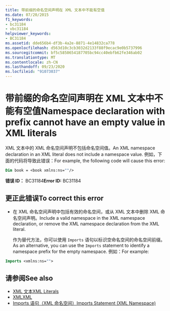 ```yaml
---
title: 带前缀的命名空间声明在 XML 文本中不能有空值
ms.date: 07/20/2015
f1_keywords:
- bc31184
- vbc31184
helpviewer_keywords:
- BC31184
ms.assetid: dde656b4-df3b-4a2e-8871-4e14832ca778
ms.openlocfilehash: d563d10c3cb3032d2133f88f9ecac9e0b5737996
ms.sourcegitcommit: bf5c5850654187705bc94cc40ebfb62fe346ab02
ms.translationtype: MT
ms.contentlocale: zh-CN
ms.lasthandoff: 09/23/2020
ms.locfileid: "91073037"
---
```

# <a name="namespace-declaration-with-prefix-cannot-have-an-empty-value-in-xml-literals"></a><span data-ttu-id="5e63b-102">带前缀的命名空间声明在 XML 文本中不能有空值</span><span class="sxs-lookup"><span data-stu-id="5e63b-102">Namespace declaration with prefix cannot have an empty value in XML literals</span></span>

<span data-ttu-id="5e63b-103">XML 文本中的 XML 命名空间声明不包括命名空间值。</span><span class="sxs-lookup"><span data-stu-id="5e63b-103">An XML namespace declaration in an XML literal does not include a namespace value.</span></span> <span data-ttu-id="5e63b-104">例如，下面的代码将导致此错误：</span><span class="sxs-lookup"><span data-stu-id="5e63b-104">For example, the following code will cause this error:</span></span>  
  
```vb  
Dim book = <book xmlns:ns=""/>  
```  
  
 <span data-ttu-id="5e63b-105">**错误 ID：** BC31184</span><span class="sxs-lookup"><span data-stu-id="5e63b-105">**Error ID:** BC31184</span></span>  
  
## <a name="to-correct-this-error"></a><span data-ttu-id="5e63b-106">更正此错误</span><span class="sxs-lookup"><span data-stu-id="5e63b-106">To correct this error</span></span>  
  
- <span data-ttu-id="5e63b-107">在 XML 命名空间声明中包括有效的命名空间，或从 XML 文本中删除 XML 命名空间声明。</span><span class="sxs-lookup"><span data-stu-id="5e63b-107">Include a valid namespace in the XML namespace declaration, or remove the XML namespace declaration from the XML literal.</span></span>  
  
     <span data-ttu-id="5e63b-108">作为替代方法，你可以使用 `Imports` 语句以标识空命名空间的命名空间前缀。</span><span class="sxs-lookup"><span data-stu-id="5e63b-108">As an alternative, you can use the `Imports` statement to identify a namespace prefix for the empty namespace.</span></span> <span data-ttu-id="5e63b-109">例如：</span><span class="sxs-lookup"><span data-stu-id="5e63b-109">For example:</span></span>  
  
```vb  
Imports <xmlns:ns="">  
```  
  
## <a name="see-also"></a><span data-ttu-id="5e63b-110">请参阅</span><span class="sxs-lookup"><span data-stu-id="5e63b-110">See also</span></span>

- [<span data-ttu-id="5e63b-111">XML 文本</span><span class="sxs-lookup"><span data-stu-id="5e63b-111">XML Literals</span></span>](../language-reference/xml-literals/index.md)
- [<span data-ttu-id="5e63b-112">XML</span><span class="sxs-lookup"><span data-stu-id="5e63b-112">XML</span></span>](../programming-guide/language-features/xml/index.md)
- [<span data-ttu-id="5e63b-113">Imports 语句（XML 命名空间）</span><span class="sxs-lookup"><span data-stu-id="5e63b-113">Imports Statement (XML Namespace)</span></span>](../language-reference/statements/imports-statement-xml-namespace.md)
